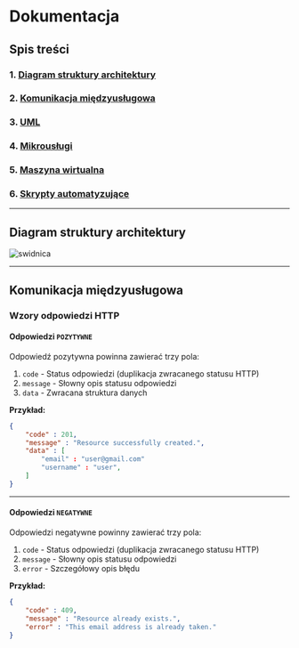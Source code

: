 # Dokumentacja

## Spis treści

### 1. [Diagram struktury architektury](#diagram-struktury-architektury)

### 2. [Komunikacja międzyusługowa](#komunikacja-międzyusługowa)

### 3. [UML](uml/README.md)

### 4. [Mikrousługi](services/README.md)

### 5. [Maszyna wirtualna](vm/README.md)

### 6. [Skrypty automatyzujące](tools/README.md)

---

## Diagram struktury architektury

![swidnica](https://github.com/ITA-Flowers/Zostan_w_Swidnicy/assets/74451381/5f58b8aa-6e71-47b7-b39c-796efce6bc51)

---

## Komunikacja międzyusługowa

### Wzory odpowiedzi HTTP

#### **Odpowiedzi `POZYTYWNE`**

Odpowiedź pozytywna powinna zawierać trzy pola:

1. `code` - Status odpowiedzi (duplikacja zwracanego statusu HTTP)
2. `message` - Słowny opis statusu odpowiedzi
3. `data` - Zwracana struktura danych

**Przykład:**

``` json
{
    "code" : 201,
    "message" : "Resource successfully created.",
    "data" : [
        "email" : "user@gmail.com"
        "username" : "user",
    ]
}
```

---

#### **Odpowiedzi `NEGATYWNE`**

Odpowiedzi negatywne powinny zawierać trzy pola:

1. `code` - Status odpowiedzi (duplikacja zwracanego statusu HTTP)
2. `message` - Słowny opis statusu odpowiedzi
3. `error` - Szczegółowy opis błędu

**Przykład:**

``` json
{
    "code" : 409,
    "message" : "Resource already exists.",
    "error" : "This email address is already taken."
}
```
